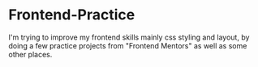 # Frontend-Practice

I'm trying to improve my frontend skills mainly css styling and layout, by doing a few practice projects from "Frontend Mentors" as well as some other places.
